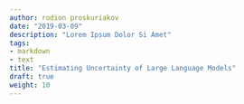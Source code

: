 ```yaml
---
author: rodion proskuriakov
date: "2019-03-09"
description: "Lorem Ipsum Dolor Si Amet"
tags:
- markdown
- text
title: "Estimating Uncertainty of Large Language Models"
draft: true
weight: 10
---
```




